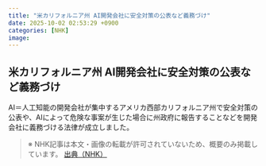 ```yaml
---
title: "米カリフォルニア州 AI開発会社に安全対策の公表など義務づけ"
date: 2025-10-02 02:53:29 +0900
categories: [NHK]
image: 
---
```

## 米カリフォルニア州 AI開発会社に安全対策の公表など義務づけ

AI＝人工知能の開発会社が集中するアメリカ西部カリフォルニア州で安全対策の公表や、AIによって危険な事案が生じた場合に州政府に報告することなどを開発会社に義務づける法律が成立しました。

> ※ NHK記事は本文・画像の転載が許可されていないため、概要のみ掲載しています。
[出典（NHK）](http://www3.nhk.or.jp/news/html/20251002/k10014938811000.html)
